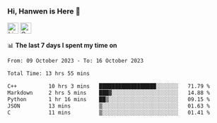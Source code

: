 ### Hi, Hanwen is Here 👋
<p>
	<a href="https://www.linkedin.com/in/liu-hanwen/"><img src="https://img.shields.io/badge/@hanwen-0A66C2?style=flat&logo=LinkedIn&logoColor=white" alt="Linkedin"  height="25px"/></a> 
	<a href="https://scholar.google.com/citations?user=HDF0su0AAAAJ"><img src="https://img.shields.io/badge/scholar-4385FE.svg?&style=plastic&logo=google-scholar&logoColor=white" alt="Google Scholar" height="25px"> </a>
</p>

📊 **The last 7 days I spent my time on** 
<!--START_SECTION:waka-->

```txt
From: 09 October 2023 - To: 16 October 2023

Total Time: 13 hrs 55 mins

C++          10 hrs 3 mins   ██████████████████░░░░░░░   71.79 %
Markdown     2 hrs 5 mins    ███▓░░░░░░░░░░░░░░░░░░░░░   14.88 %
Python       1 hr 16 mins    ██▒░░░░░░░░░░░░░░░░░░░░░░   09.15 %
JSON         13 mins         ▒░░░░░░░░░░░░░░░░░░░░░░░░   01.63 %
C            11 mins         ▒░░░░░░░░░░░░░░░░░░░░░░░░   01.41 %
```

<!--END_SECTION:waka-->


<!--
**david990917/david990917** is a ✨ _special_ ✨ repository because its `README.md` (this file) appears on your GitHub profile.

Here are some ideas to get you started:

- 🔭 I’m currently working on ...
- 🌱 I’m currently learning ...
- 👯 I’m looking to collaborate on ...
- 🤔 I’m looking for help with ...
- 💬 Ask me about ...
- 📫 How to reach me: ...
- 😄 Pronouns: ...
- ⚡ Fun fact: ...
-->
